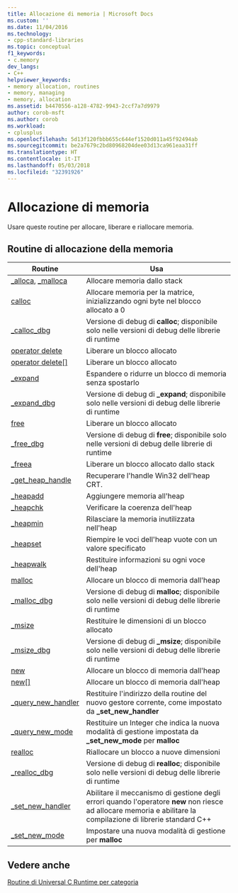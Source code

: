 ```yaml
---
title: Allocazione di memoria | Microsoft Docs
ms.custom: ''
ms.date: 11/04/2016
ms.technology:
- cpp-standard-libraries
ms.topic: conceptual
f1_keywords:
- c.memory
dev_langs:
- C++
helpviewer_keywords:
- memory allocation, routines
- memory, managing
- memory, allocation
ms.assetid: b4470556-a128-4782-9943-2ccf7a7d9979
author: corob-msft
ms.author: corob
ms.workload:
- cplusplus
ms.openlocfilehash: 5d13f120fbbb655c644ef1520d011a45f92494ab
ms.sourcegitcommit: be2a7679c2bd80968204dee03d13ca961eaa31ff
ms.translationtype: HT
ms.contentlocale: it-IT
ms.lasthandoff: 05/03/2018
ms.locfileid: "32391926"
---
```

# <a name="memory-allocation"></a>Allocazione di memoria

Usare queste routine per allocare, liberare e riallocare memoria.

## <a name="memory-allocation-routines"></a>Routine di allocazione della memoria

|Routine|Usa|
|-------------|---------|
|[_alloca](../c-runtime-library/reference/alloca.md), [_malloca](../c-runtime-library/reference/malloca.md)|Allocare memoria dallo stack|
|[calloc](../c-runtime-library/reference/calloc.md)|Allocare memoria per la matrice, inizializzando ogni byte nel blocco allocato a 0|
|[_calloc_dbg](../c-runtime-library/reference/calloc-dbg.md)|Versione di debug di **calloc**; disponibile solo nelle versioni di debug delle librerie di runtime|
|[operator delete](../c-runtime-library/operator-delete-crt.md)|Liberare un blocco allocato|
|[operator delete&#91;&#93;](../c-runtime-library/delete-operator-crt.md)|Liberare un blocco allocato|
|[_expand](../c-runtime-library/reference/expand.md)|Espandere o ridurre un blocco di memoria senza spostarlo|
|[_expand_dbg](../c-runtime-library/reference/expand-dbg.md)|Versione di debug di **_expand**; disponibile solo nelle versioni di debug delle librerie di runtime|
|[free](../c-runtime-library/reference/free.md)|Liberare un blocco allocato|
|[_free_dbg](../c-runtime-library/reference/free-dbg.md)|Versione di debug di **free**; disponibile solo nelle versioni di debug delle librerie di runtime|
|[_freea](../c-runtime-library/reference/freea.md)|Liberare un blocco allocato dallo stack|
|[_get_heap_handle](../c-runtime-library/reference/get-heap-handle.md)|Recuperare l'handle Win32 dell'heap CRT.|
|[_heapadd](../c-runtime-library/heapadd.md)|Aggiungere memoria all'heap|
|[_heapchk](../c-runtime-library/reference/heapchk.md)|Verificare la coerenza dell'heap|
|[_heapmin](../c-runtime-library/reference/heapmin.md)|Rilasciare la memoria inutilizzata nell'heap|
|[_heapset](../c-runtime-library/heapset.md)|Riempire le voci dell'heap vuote con un valore specificato|
|[_heapwalk](../c-runtime-library/reference/heapwalk.md)|Restituire informazioni su ogni voce dell'heap|
|[malloc](../c-runtime-library/reference/malloc.md)|Allocare un blocco di memoria dall'heap|
|[_malloc_dbg](../c-runtime-library/reference/malloc-dbg.md)|Versione di debug di **malloc**; disponibile solo nelle versioni di debug delle librerie di runtime|
|[_msize](../c-runtime-library/reference/msize.md)|Restituire le dimensioni di un blocco allocato|
|[_msize_dbg](../c-runtime-library/reference/msize-dbg.md)|Versione di debug di **_msize**; disponibile solo nelle versioni di debug delle librerie di runtime|
|[new](../c-runtime-library/operator-new-crt.md)|Allocare un blocco di memoria dall'heap|
|[new&#91;&#93;](../c-runtime-library/new-operator-crt.md)|Allocare un blocco di memoria dall'heap|
|[_query_new_handler](../c-runtime-library/reference/query-new-handler.md)|Restituire l'indirizzo della routine del nuovo gestore corrente, come impostato da **_set_new_handler**|
|[_query_new_mode](../c-runtime-library/reference/query-new-mode.md)|Restituire un Integer che indica la nuova modalità di gestione impostata da **_set_new_mode** per **malloc**|
|[realloc](../c-runtime-library/reference/realloc.md)|Riallocare un blocco a nuove dimensioni|
|[_realloc_dbg](../c-runtime-library/reference/realloc-dbg.md)|Versione di debug di **realloc**; disponibile solo nelle versioni di debug delle librerie di runtime|
|[_set_new_handler](../c-runtime-library/reference/set-new-handler.md)|Abilitare il meccanismo di gestione degli errori quando l'operatore **new** non riesce ad allocare memoria e abilitare la compilazione di librerie standard C++|
|[_set_new_mode](../c-runtime-library/reference/set-new-mode.md)|Impostare una nuova modalità di gestione per **malloc**|

## <a name="see-also"></a>Vedere anche

[Routine di Universal C Runtime per categoria](../c-runtime-library/run-time-routines-by-category.md)<br/>

